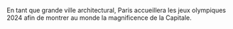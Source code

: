 En tant que grande ville architectural, Paris accueillera les jeux olympiques 2024 afin de montrer au monde la magnificence de la Capitale.  